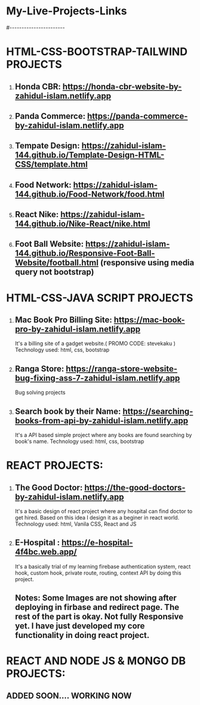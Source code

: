 # My-Live-Projects-Links
#-----------------------
# HTML-CSS-BOOTSTRAP-TAILWIND PROJECTS

1. ## Honda CBR: https://honda-cbr-website-by-zahidul-islam.netlify.app
2. ## Panda Commerce: https://panda-commerce-by-zahidul-islam.netlify.app
3. ## Tempate Design: https://zahidul-islam-144.github.io/Template-Design-HTML-CSS/template.html
4. ## Food Network: https://zahidul-islam-144.github.io/Food-Network/food.html
5. ## React Nike: https://zahidul-islam-144.github.io/Nike-React/nike.html
6. ## Foot Ball Website: https://zahidul-islam-144.github.io/Responsive-Foot-Ball-Website/football.html (responsive using media query not bootstrap)

# HTML-CSS-JAVA SCRIPT PROJECTS

1. ## Mac Book Pro Billing Site: https://mac-book-pro-by-zahidul-islam.netlify.app
   It's a billing site of a gadget website.( PROMO CODE: stevekaku )
   Technology used: html, css, bootstrap 
   
2. ## Ranga Store: https://ranga-store-website-bug-fixing-ass-7-zahidul-islam.netlify.app
   Bug solving projects
  
   
3. ## Search book by their Name: https://searching-books-from-api-by-zahidul-islam.netlify.app
   It's a API based simple project where any books are found searching by book's name. 
   Technology used: html, css, bootstrap
  

# REACT PROJECTS: 
1. ## The Good Doctor: https://the-good-doctors-by-zahidul-islam.netlify.app
   It's a basic design of react project where any hospital can find doctor to get hired. Based on this idea I design it as a beginer in react world. 
   Technology used: html, Vanila CSS, React and JS
   
2. ## E-Hospital : https://e-hospital-4f4bc.web.app/
   It's a basically trial of my learning firebase authentication system, react hook, custom hook, private route, routing, context API by doing this project. 
   ## Notes: Some Images are not showing after deploying in firbase and redirect page. The rest of the part is okay. Not fully Responsive yet. I have just developed my core functionality in doing react project.
  
# REACT AND NODE JS & MONGO DB PROJECTS: 
   ## ADDED SOON.... WORKING NOW 
